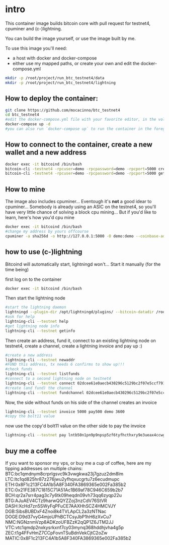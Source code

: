 # intro

This container image builds bitcoin core with pull request for testnet4, cpuminer and (c-)lightning.

You can build the image yourself, or use the image built by me. 

To use this image you'll need:

- a host with docker and docker-compose
- either use my mapped paths, or create your own and edit the docker-compose.yml

```bash
mkdir -p /root/project/run_btc_testnet4/data
mkdir -p /root/project/run_btc_testnet4/lightning
```

## How to deploy the container:

```bash
git clone https://github.com/mocacinno/btc_testnet4
cd btc_testnet4
#edit the docker-compose.yml file with your favorite editor, in the volume section, pick a local path that exists on your host... Maybe change the username and password aswell?
docker-compose up -d
#you can also run `docker-compose up` to run the container in the foreground, so you can see the debug.log
```

## How to connect to the container, create a new wallet and a new address

```bash
docker exec -it bitcoind /bin/bash
bitcoin-cli -testnet4 -rpcuser=demo -rpcpassword=demo -rpcport=5000 createwallet walletname
bitcoin-cli -testnet4 -rpcuser=demo -rpcpassword=demo -rpcport=5000 getnewaddress
```

## How to mine

The image also includes cpuminer... Eventough it's **not** a good idear to cpuminer... Somebody is already using an ASIC on the testnet4, so you'll have very little chance of solving a block cpu mining... But if you'd like to learn, here's how you'd cpu mine

```bash
docker exec -it bitcoind /bin/bash
#change my address by yours offcourse
cpuminer -a sha256d -o http://127.0.0.1:5000 -O demo:demo --coinbase-addr=tb1qumlhr8tn9gsdyujy464jkk4c5r488u8kxteyx5
```

## how to use (c-)lightning

Bitcoind will automatically start, lightningd won't... Start it manually (for the time being)

first log on to the container

```bash
docker exec -it bitcoind /bin/bash
```

Then start the lightning node

```bash
#start the lightning daemon
lightningd --plugin-dir /opt/lightningd/plugins/ --bitcoin-datadir /root/.bitcoin/testnet4 --bitcoin-rpcuser demo --bitcoin-rpcpassword demo --bitcoin-rpcconnect 127.0.0.1 --bitcoin-rpcport 5000 --testnet --log-file=/tmp/lightning.log --daemon
#ask for help
lightning-cli --testnet help
#get lightning node info
lightning-cli --testnet getinfo
```

Then create an address, fund it, connect to an existing lightning node on testnet4, create a channel, create a lightning invoice and pay up :)

```bash
#create a new address
lightning-cli --testnet newaddr
#FUND this address, tx needs 6 confirms to show up!!!
#check funds
lightning-cli --testnet listfunds
#connect to a second lightning node on testnet4
lightning-cli --testnet connect 02dcee61e0aecb430296c5129bc2f07e5ccf791ac408389443d30333e6eaba52c9@54.38.124.151
#create (and fund) the channel
lightning-cli --testnet fundchannel 02dcee61e0aecb430296c5129bc2f07e5ccf791ac408389443d30333e6eaba52c9 200000 urgent true 1
```

Now, the side without funds on his side of the channel creates an invoice

```bash
lightning-cli --testnet invoice 5000 pay500 demo 3600
#copy the bolt11 value
```

now use the copy'd bolt11 value on the other side to pay the invoice

```bash
lightning-cli --testnet pay lntb50n1pn9p9npsp5zf6tyfhcthxry9e3ueax4ccwgwj459ypvuuut65pckwt0wx0k6eqpp5hkzd9x2wy69pznyrlfck3ey7g96canuflr7lqq2ru5guy3xhe7uqdq8v3jk6mccqp29qxpqysgq2zz9ac35rh6rla8tdl627jwpfaltl39qufrg5eewpw9flldcl8kjum30r9g3zj6ltd23qa85ccanzup367vm5l0qq2szpff2fs5xndgqa0674s
```

## buy me a coffee

If you want to sponsor my vps, or buy me a cup of coffee, here are my tipping addresses on multiple chains:  
BTC:bc1qmdnym8crprlgsvc9k3vwgkwa23j7gzuz2dm8lm  
LTC:ltc1qd825hr87z276jwu2yfhqxucgrtu7z6ecudmupc  
ETH:0x8F1c213FC4A1b5A8F340FA3869365e002Fa385b2  
ETC:0x21FE387C1815C71A51Ac1B69af78C946C659b2b7  
BCH:qr2a7srr4pag3c7y6tk09heqdn09vh73qq6zyqp22u  
BTG:AJuAEV4CTz9harwQQYZZoj3nzCdV76StVR  
DASH:XcHd7zn5SWyFqPFuCE7AAXHhSCZ4HMCVJY  
DGB:SibsBUBDxF4Znoi8k4TVLApCL2a3zNTNac  
DOGE:D9d37vyG4mjoUPhBCTCsyJbP1hH6zXvCu7  
NMC:NGNznmVzp8ADKzoUFBZzK2qQP1Z6JTM2JJ  
VTC:vtc1qmdp2nxkysrkxnf7cy03mynq368hddhjvha4g5p  
ZEC:t1g4FFvHmZ7CCpFovnTSuBdnVekCjtC2oZw  
MATIC:0x8F1c213FC4A1b5A8F340FA3869365e002Fa385b2
